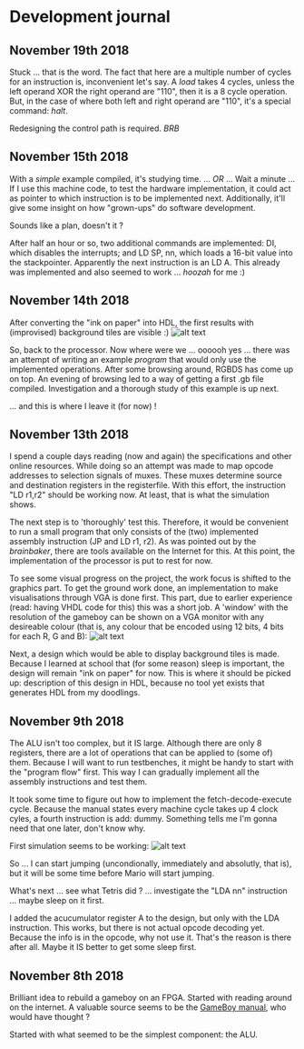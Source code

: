 # Development journal

## November 19th 2018
Stuck ... that is the word. The fact that here are a multiple number of cycles for an instruction is, inconvenient let's say. A _load_ takes 4 cycles, unless the left operand XOR the right operand are "110", then it is a 8 cycle operation. But, in the case of where both left and right operand are "110", it's a special command: _halt_.

Redesigning the control path is required. *BRB*

## November 15th 2018
With a _simple_ example compiled, it's studying time. 
 ... *OR* ...
Wait a minute ...
If I use this machine code, to test the hardware implementation, it could act as pointer to which instruction is to be implemented next. Additionally, it'll give some insight on how "grown-ups" do software development. 

Sounds like a plan, doesn't it ?

After half an hour or so, two additional commands are implemented: DI, which disables the interrupts; and LD SP, nn, which loads a 16-bit value into the stackpointer. Apparently the next instruction is an LD A. This already was implemented and also seemed to work ... *hoozah* for me :)


## November 14th 2018
After converting the "ink on paper" into HDL, the first results with (improvised) background tiles are visible :)
![alt text](http://jo.jkl52.be/images/gameboy_journal/20181114_142044.jpg "First graphics result")

So, back to the processor. Now where were we ... oooooh yes ... there was an attempt of writing an example _program_ that would only use the implemented operations. After some browsing around, RGBDS has come up on top. An evening of browsing led to a way of getting a first .gb file compiled. Investigation and a thorough study of this example is up next.

... and this is where I leave it (for now) !



## November 13th 2018
I spend a couple days reading (now and again) the specifications and other online resources. While doing so an attempt was made to map opcode addresses to selection signals of muxes. These muxes determine source and destination registers in the registerfile. With this effort, the instruction "LD r1,r2" should be working now. At least, that is what the simulation shows.

The next step is to 'thoroughly' test this. Therefore, it would be convenient to run a small program that only consists of the (two) implemented assembly instruction (JP and LD r1, r2). As was pointed out by the _brainbaker_, there are tools available on the Internet for this. At this point, the implementation of the processor is put to rest for now.

To see some visual progress on the project, the work focus is shifted to the graphics part. To get the ground work done, an implementation to make visualisations through VGA is done first. This part, due to earlier experience (read: having VHDL code for this) this was a short job. A 'window' with the resolution of the gameboy can be shown on a VGA monitor with any desireable colour (that is, any colour that be encoded using 12 bits, 4 bits for each R, G and B):
![alt text](http://jo.jkl52.be/images/gameboy_journal/20181113_122558.jpg "First graphics result")

Next, a design which would be able to display background tiles is made. Because I learned at school that (for some reason) sleep is important, the design will remain "ink on paper" for now. This is where it should be picked up: description of this design in HDL, because no tool yet exists that generates HDL from my doodlings.


## November 9th 2018
The ALU isn't too complex, but it IS large. Although there are only 8 registers, there are a lot of operations that can be applied to (some of) them. Because I will want to run testbenches, it might be handy to start with the "program flow" first. This way I can gradually implement all the assembly instructions and test them.

It took some time to figure out how to implement the fetch-decode-execute cycle. Because the manual states every machine cycle takes up 4 clock cyles, a fourth instruction is add: dummy. Something tells me I'm gonna need that one later, don't know why.

First simulation seems to be working:
![alt text](http://jo.jkl52.be/images/gameboy_journal/20181109.png "First running simulation")

So ... I can start jumping (uncondionally, immediately and absolutly, that is), but it will be some time before Mario will start jumping.

What's next ... see what Tetris did ? ... investigate the "LDA nn" instruction ... maybe sleep on it first.

I added the acucumulator register A to the design, but only with the LDA instruction. This works, but there is not actual opcode decoding yet. Because the info is in the opcode, why not use it. That's the reason is there after all. Maybe it IS better to get some sleep first.


## November 8th 2018
Brilliant idea to rebuild a gameboy on an FPGA. Started with reading around on the internet. A valuable source seems to be the [GameBoy manual](http://marc.rawer.de/Gameboy/Docs/GBCPUman.pdf), who would have thought ?

Started with what seemed to be the simplest component: the ALU.